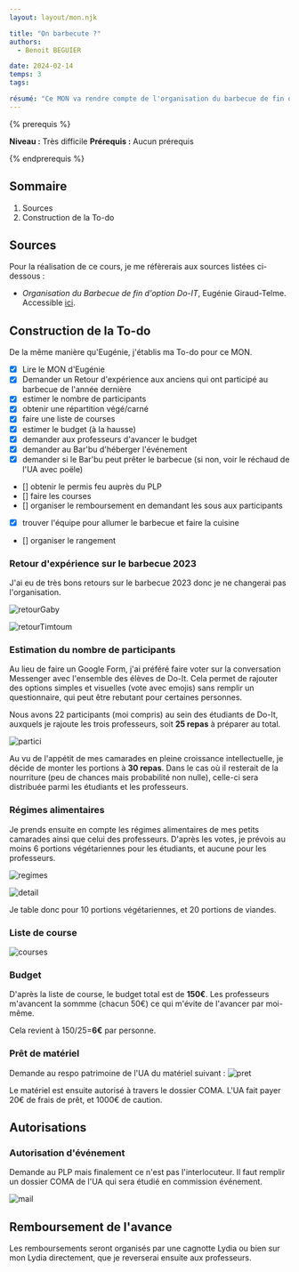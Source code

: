 ```yaml
---
layout: layout/mon.njk

title: "On barbecute ?"
authors:
  - Benoit BEGUIER

date: 2024-02-14
temps: 3
tags:

résumé: "Ce MON va rendre compte de l'organisation du barbecue de fin d'année Do-It"
---
```


{% prerequis %}

**Niveau :** Très difficile
**Prérequis :** Aucun prérequis

{% endprerequis %}

## Sommaire

1. Sources
2. Construction de la To-do

## Sources

Pour la réalisation de ce cours, je me réfèrerais aux sources listées ci-dessous :

- *Organisation du Barbecue de fin d'option Do-IT*, Eugénie Giraud-Telme. Accessible [ici](https://francoisbrucker.github.io/do-it/promos/2022-2023/Giraud-Telme-Eug%C3%A9nie/mon/MON_3_2/).

## Construction de la To-do

De la même manière qu'Eugénie, j'établis ma To-do pour ce MON.

- [X] Lire le MON d'Eugénie
- [X] Demander un Retour d'expérience aux anciens qui ont participé au barbecue de l'année dernière
- [X] estimer le nombre de participants
- [X] obtenir une répartition végé/carné
- [X] faire une liste de courses
- [X] estimer le budget (à la hausse)
- [X] demander aux professeurs d'avancer le budget
- [X] demander au Bar'bu d'héberger l'événement
- [X] demander si le Bar'bu peut prêter le barbecue (si non, voir le réchaud de l'UA avec poële)
- [] obtenir le permis feu auprès du PLP
- [] faire les courses
- [] organiser le remboursement en demandant les sous aux participants
- [X] trouver l'équipe pour allumer le barbecue et faire la cuisine
- [] organiser le rangement

### Retour d'expérience sur le barbecue 2023

J'ai eu de très bons retours sur le barbecue 2023 donc je ne changerai pas l'organisation.

![retourGaby](retour1.png)

![retourTimtoum](retour2.png)

### Estimation du nombre de participants

Au lieu de faire un Google Form, j'ai préféré faire voter sur la conversation Messenger avec l'ensemble des élèves de Do-It. Cela permet de rajouter des options simples et visuelles (vote avec emojis) sans remplir un questionnaire, qui peut être rebutant pour certaines personnes.

Nous avons 22 participants (moi compris) au sein des étudiants de Do-It, auxquels je rajoute les trois professeurs, soit **25 repas** à préparer au total.

![partici](participants.png)

Au vu de l'appétit de mes camarades en pleine croissance intellectuelle, je décide de monter les portions à **30 repas**. Dans le cas où il resterait de la nourriture (peu de chances mais probabilité non nulle), celle-ci sera distribuée parmi les étudiants et les professeurs.

### Régimes alimentaires

Je prends ensuite en compte les régimes alimentaires de mes petits camarades ainsi que celui des professeurs. D'après les votes, je prévois au moins 6 portions végétariennes pour les étudiants, et aucune pour les professeurs.

![regimes](regimes.png)

![detail](detail_regimes.png)

Je table donc pour 10 portions végétariennes, et 20 portions de viandes.

### Liste de course

![courses](courses.png)

### Budget

D'après la liste de course, le budget total est de **150€**.
Les professeurs m'avancent la sommme (chacun 50€) ce qui m'évite de l'avancer par moi-même.

Cela revient à 150/25=**6€** par personne.


### Prêt de matériel

Demande au respo patrimoine de l'UA du matériel suivant :
![pret](pret.png)

Le matériel est ensuite autorisé à travers le dossier COMA. L'UA fait payer 20€ de frais de prêt, et 1000€ de caution.

## Autorisations

### Autorisation d'événement

Demande au PLP mais finalement ce n'est pas l'interlocuteur. Il faut remplir un dossier COMA de l'UA qui sera étudié en commission événement.

![mail](mail_sauval.png)

## Remboursement de l'avance

Les remboursements seront organisés par une cagnotte Lydia ou bien sur mon Lydia directement, que je reverserai ensuite aux professeurs.